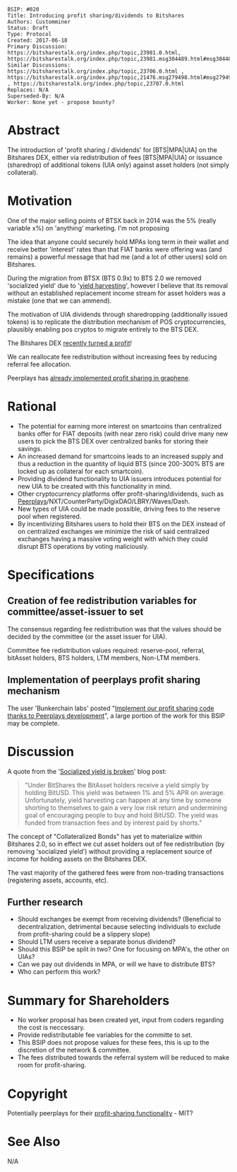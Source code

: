    BSIP: #020
    Title: Introducing profit sharing/dividends to Bitshares 
    Authors: Customminer
    Status: Draft
    Type: Protocol
    Created: 2017-06-18
    Primary Discussion: https://bitsharestalk.org/index.php/topic,23981.0.html, https://bitsharestalk.org/index.php/topic,23981.msg304489.html#msg304489
    Similar Discussions: https://bitsharestalk.org/index.php/topic,23706.0.html , https://bitsharestalk.org/index.php/topic,21476.msg279498.html#msg279498 , https://bitsharestalk.org/index.php/topic,23707.0.html
    Replaces: N/A
    Superseded-By: N/A
    Worker: None yet - propose bounty?

# Abstract

The introduction of 'profit sharing / dividends' for [BTS|MPA|UIA] on the Bitshares DEX, either via redistribution of fees [BTS|MPA|UIA] or issuance (sharedrop) of additional tokens (UIA only) against asset holders (not simply collateral).

# Motivation

One of the major selling points of BTSX back in 2014 was the 5% (really variable x%) on 'anything' marketing. I'm not proposing 

The idea that anyone could securely hold MPAs long term in their wallet and receive better 'interest' rates than that FIAT banks were offering was (and remains) a powerful message that had me (and a lot of other users) sold on Bitshares.

During the migration from BTSX (BTS 0.9x) to BTS 2.0 we removed 'socialized yield' due to '[yield harvesting](https://bitshares.org/blog/2015/06/08/lessons-learned-from-bitshares-0.x/#socialized-yield-is-broken)', however I believe that its removal without an established replacement income stream for asset holders was a mistake (one that we can ammend).

The motivation of UIA dividends through sharedropping (additionally issued tokens) is to replicate the distribution mechanism of POS cryptocurrencies, plausibly enabling pos cryptos to migrate entirely to the BTS DEX.

The Bitshares DEX [recently turned a profit](https://steemit.com/bitshares/@steempower/bitshares-state-of-the-network-13th-june-2017)!

We can reallocate fee redistribution without increasing fees by reducing referral fee allocation.

Peerplays has [already implemented profit sharing in graphene](https://github.com/BunkerChainLabsInc/peerplays-profitshare).

# Rational

* The potential for earning more interest on smartcoins than centralized banks offer for FIAT deposits (with near zero risk) could drive many new users to pick the BTS DEX over centralized banks for storing their savings.
* An increased demand for smartcoins leads to an increased supply and thus a reduction in the quantity of liquid BTS (since 200-300% BTS are locked up as collateral for each smartcoin).
* Providing dividend functionality to UIA issuers introduces potential for new UIA to be created with this functionality in mind.
* Other cryptocurrency platforms offer profit-sharing/dividends, such as [Peerplays](https://github.com/BunkerChainLabsInc/peerplays-profitshare)/NXT/CounterParty/DigixDAO/LBRY/Waves/Dash.
* New types of UIA could be made possible, driving fees to the reserve pool when registered.
* By incentivizing Bitshares users to hold their BTS on the DEX instead of on centralized exchanges we minimize the risk of said centralized exchanges having a massive voting weight with which they could disrupt BTS operations by voting maliciously.

# Specifications

## Creation of fee redistribution variables for committee/asset-issuer to set

The consensus regarding fee redistribution was that the values should be decided by the committee (or the asset issuer for UIA).

Committee fee redistribution values required: reserve-pool, referral, bitAsset holders, BTS holders, LTM members, Non-LTM members.

## Implementation of peerplays profit sharing mechanism

The user 'Bunkerchain labs' posted "[Implement our profit sharing code thanks to Peerplays development](https://bitsharestalk.org/index.php/topic,23981.75.html)", a large portion of the work for this BSIP may be complete.

# Discussion

A quote from the '[Socialized yield is broken](https://bitshares.org/blog/2015/06/08/lessons-learned-from-bitshares-0.x/#socialized-yield-is-broken)' blog post:

> "Under BitShares the BitAsset holders receive a yield simply by holding BitUSD. This yield was between 1% and 5% APR on average. Unfortunately, yield harvesting can happen at any time by someone shorting to themselves to gain a very low risk return and undermining goal of encouraging people to buy and hold BitUSD. The yield was funded from transaction fees and by interest paid by shorts."

The concept of "Collateralized Bonds" has yet to materialize within Bitshares 2.0, so in effect we cut asset holders out of fee redistribution (by removing 'socialized yield') without providing a replacement source of income for holding assets on the Bitshares DEX.

The vast majority of the gathered fees were from non-trading transactions (registering assets, accounts, etc).

## Further research
 * Should exchanges be exempt from receiving dividends? (Beneficial to decentralization, detrimental because selecting individuals to exclude from profit-sharing could be a slippery slope)
 * Should LTM users receive a separate bonus dividend?
 * Should this BSIP be split in two? One for focusing on MPA's, the other on UIAs? 
 * Can we pay out dividends in MPA, or will we have to distribute BTS?
 * Who can perform this work?

# Summary for Shareholders
 * No worker proposal has been created yet, input from coders regarding the cost is neccessary.
 * Provide redistributable fee variables for the committe to set.
 * This BSIP does not propose values for these fees, this is up to the discretion of the network & committee.
 * The fees distributed towards the referral system will be reduced to make room for profit-sharing.

# Copyright
Potentially peerplays for their [profit-sharing functionality]([Peerplays](https://github.com/BunkerChainLabsInc/peerplays-profitshare)) - MIT?

# See Also
N/A